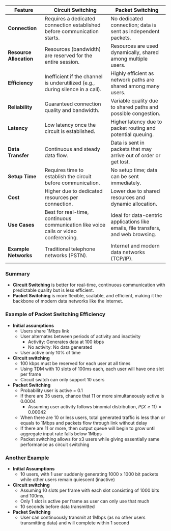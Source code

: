 | Feature                 | Circuit Switching                                                                    | Packet Switching                                                                   |
| ----------------------- | ------------------------------------------------------------------------------------ | ---------------------------------------------------------------------------------- |
| **Connection**          | Requires a dedicated connection established before communication starts.             | No dedicated connection; data is sent as independent packets.                      |
| **Resource Allocation** | Resources (bandwidth) are reserved for the entire session.                           | Resources are used dynamically, shared among multiple users.                       |
| **Efficiency**          | Inefficient if the channel is underutilized (e.g., during silence in a call).        | Highly efficient as network paths are shared among many users.                     |
| **Reliability**         | Guaranteed connection quality and bandwidth.                                         | Variable quality due to shared paths and possible congestion.                      |
| **Latency**             | Low latency once the circuit is established.                                         | Higher latency due to packet routing and potential queuing.                        |
| **Data Transfer**       | Continuous and steady data flow.                                                     | Data is sent in packets that may arrive out of order or get lost.                  |
| **Setup Time**          | Requires time to establish the circuit before communication.                         | No setup time; data can be sent immediately.                                       |
| **Cost**                | Higher due to dedicated resources per connection.                                    | Lower due to shared resources and dynamic allocation.                              |
| **Use Cases**           | Best for real-time, continuous communication like voice calls or video conferencing. | Ideal for data-centric applications like emails, file transfers, and web browsing. |
| **Example Networks**    | Traditional telephone networks (PSTN).                                               | Internet and modern data networks (TCP/IP).                                        |

### Summary
- **Circuit Switching** is better for real-time, continuous communication with predictable quality but is less efficient.
- **Packet Switching** is more flexible, scalable, and efficient, making it the backbone of modern data networks like the internet.

### Example of Packet Switching Efficiency
- **Initial assumptions**
	- Users share 1Mbps link 
	- User alternates between periods of activity and inactivity
		- Activity: Generates data at 100 kbps
		- No activity: No data generated
	- User active only 10% of time
- **Circuit switching**
	- 100 kbps must be reserved for each user at all times
	- Using TDM with 10 slots of 100ms each, each user will have one slot per frame
	- Circuit switch can only support 10 users
- **Packet Switching**
	- Probability user is active = 0.1
	- If there are 35 users, chance that 11 or more simultaneously active is 0.0004
		- Assuming user activity follows binomial distribution, $P(X\geq 11) = 0.00042$
	- When there are 10 or less users, total generated traffic is less than or equals to 1Mbps and packets flow through link without delay
	- If there are 11 or more, then output queue will begin to grow until aggregate input rate falls below 1Mbps
	- Packet switching allows for x3 users while giving essentially same performance as circuit switching

### Another Example
- **Initial Assumptions**
	- 10 users, with 1 user suddenly generating 1000 x 1000 bit packets while other users remain quiescent (inactive)
- **Circuit switching**
	- Assuming 10 slots per frame with each slot consisting of 1000 bits and 100ms,
	- Only 1 slot is active per frame as user can only use that much
	- 10 seconds before data transmitted
- **Packet Switching**
	- User can continuously transmit at 1Mbps (as no other users transmitting data) and will complete within 1 second